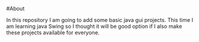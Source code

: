#About

In this repository I am going to add some basic java gui projects. This time I am learning java Swing so I thought it will be good option if I also make these projects available for everyone.
